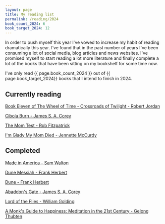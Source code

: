 ```yaml
---
layout: page
title: My reading list
permalink: /reading/2024
book_count_2024: 6
book_target_2024: 12
---
```


In order to push myself this year I've vowed to increase my habit of reading dramatically this year.  I've found that in the past number of years I've been consuming a lot of social media, blog articles and news websites.  I've promised myself to start reading a lot more literature and finally complete a lot of the books that have been sitting on my bookshelf for some time now.

I've only read {{ page.book_count_2024 }} out of {{ page.book_target_2024}} books that I intend to finish in 2024.

## Currently reading

[Book Eleven of The Wheel of Time - Crossroads of Twilight  - Robert Jordan]()

[Cibola Burn - James S. A. Corey]()

[The Mom Test - Rob Fitzpatrick]()

[I'm Glady My Mom Died - Jennette McCurdy]()

## Completed

[Made in America - Sam Walton]()

[Dune Messiah - Frank Herbert]()

[Dune - Frank Herbert]()

[Abaddon's Gate - James S. A. Corey]()

[Lord of the Flies - William Golding]()

[A Monk's Guide to Happiness: Meditation in the 21st Century - Gelong Thubten]()


